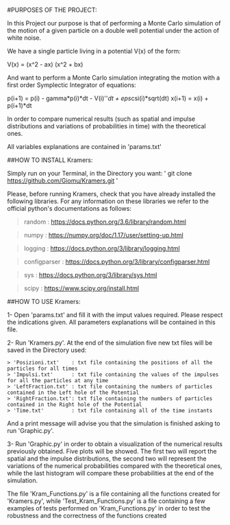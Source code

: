 
#PURPOSES OF THE PROJECT:



In this Project our purpose is that of performing a Monte Carlo simulation of the motion of a given particle on a double well potential under the action of white noise.

We have a single particle living in a potential V(x) of the form:

V(x) = (x^2 - ax) (x^2 + bx)

And want to perform a Monte Carlo simulation integrating the motion with a first order Symplectic Integrator of equations:

p(i+1) = p(i) - gamma*p(i)*dt - V(i)''*dt + eps*csi(i)*sqrt(dt)
x(i+1) = x(i) + p(i+1)*dt

In order to compare numerical results (such as spatial and impulse distributions and variations of probabilities in time) with the theoretical ones. 

All variables explanations are contained in 'params.txt'










##HOW TO INSTALL Kramers:



Simply run on your Terminal, in the Directory you want:
' git clone https://github.com/Giomu/Kramers.git '  


Please, before running Kramers, check that you have already installed the following libraries. For any information on these libraries we refer to the official python's documentations as follows:



> random       : https://docs.python.org/3.6/library/random.html

> numpy        : https://numpy.org/doc/1.17/user/setting-up.html

> logging      : https://docs.python.org/3/library/logging.html

> configparser : https://docs.python.org/3/library/configparser.html

> sys          : https://docs.python.org/3/library/sys.html

> scipy        : https://www.scipy.org/install.html










##HOW TO USE Kramers:



1- Open 'params.txt' and fill it with the imput values required. Please respect the indications given. All parameters explanations will be contained in this file.

2- Run 'Kramers.py'. At the end of the simulation five new txt files will be saved in the Directory used:

	> 'Posizioni.txt'    : txt file containing the positions of all the particles for all times
	> 'Impulsi.txt'      : txt file containing the values of the impulses for all the particles at any time
	> 'LeftFraction.txt' : txt file containing the numbers of particles contained in the Left hole of the Potential
	> 'RightFraction.txt': txt file containing the numbers of particles contained in the Right hole of the Potential
	> 'Time.txt'         : txt file containing all of the time instants 

And a print message will advise you that the simulation is finished asking to run 'Graphic.py'.

3- Run 'Graphic.py' in order to obtain a visualization of the numerical results previously obtained. Five plots will be showed. The first two will report the spatial and the impulse distributions, the second two will represent the variations of the numerical probabilities compared with the theoretical ones, while the last histogram will compare these probabilities at the end of the simulation.


The file 'Kram_Functions.py' is a file containing all the functions created for 'Kramers.py', while 'Test_Kram_Functions.py' is a file containing a few examples of tests performed on 'Kram_Functions.py' in order to test the robustness and the correctness of the functions created 







